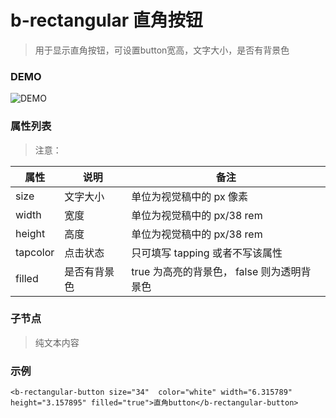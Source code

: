 # b-rectangular 直角按钮
> 用于显示直角按钮，可设置button宽高，文字大小，是否有背景色

### DEMO
![DEMO](https://ohc0dpsgs.qnssl.com/image/service/serviceBanner.jpg)

### 属性列表
> 注意：

 属性 | 说明 | 备注 
--- | --- | ---
 size | 文字大小 | 单位为视觉稿中的 px 像素 
 width | 宽度 | 单位为视觉稿中的 px/38 rem
 height | 高度 | 单位为视觉稿中的 px/38 rem
 tapcolor | 点击状态 | 只可填写 tapping 或者不写该属性
 filled | 是否有背景色 | true 为高亮的背景色， false 则为透明背景色

### 子节点
> 纯文本内容

### 示例
```
<b-rectangular-button size="34"  color="white" width="6.315789" height="3.157895" filled="true">直角button</b-rectangular-button>
```
